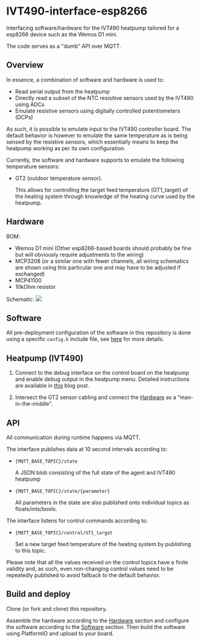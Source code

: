 # IVT490-interface-esp8266
Interfacing software/hardware for the IVT490 heatpump tailored for a esp8266 device such as the Wemos D1 mini.

The code serves as a "dumb" API over MQTT.

## Overview
In essence, a combination of software and hardware is used to:

* Read serial output from the heatpump
* Directly read a subset of the NTC resisitive sensors used by the IVT490 using ADCs
* Emulate resistive sensors using digitally controlled potentiometers (DCPs)

As such, it is possible to emulate input to the IVT490 controller board. The default behavior is however to emulate the same temperature as is being sensed by the resistive sensors, which essentially means to keep the heatpump working as per its own configuration.

Currently, the software and hardware supports to emulate the following temperature sensors:

* GT2 (outdoor temperature sensor).

  This allows for controlling the target feed temperature (GT1_target) of the heating system through knowledge of the heating curve used by the heatpump.


## Hardware

BOM:

- Wemos D1 mini (Other esp8266-based boards should probably be fine but will obviously require adjustments to the wiring)
- MCP3208 (or a similar one with fewer channels, all wiring schematics are shown using this particular one and may have to be adjusted if exchanged)
- MCP41100
- 10kOhm resistor

Schematic:
![](circuit.svg)


## Software

All pre-deployment configuration of the software in this repository is done using a specific `config.h` include file, see [here](include/README.md) for more details.

## Heatpump (IVT490)

1. Connect to the debug interface on the control board on the heatpump and enable debug output in the heatpump menu. Detailed instructions are available in [this](http://www.tsoft.se/wp/2015/03/08/overvakning-av-min-ivt-490-varmepump-med-raspberry-pi/) blog post.


2. Intersect the GT2 sensor cabling and connect the [Hardware](#hardware) as a "man-in-the-middle".

## API

All communication during runtime happens via MQTT.

The interface publishes data at 10 second intervals according to:

* `{MQTT_BASE_TOPIC}/state`

  A JSON blob consisting of the full state of the agent and IVT490 heatpump

* `{MQTT_BASE_TOPIC}/state/{parameter}`

  All parameters in the state are also published onto individual topics as floats/ints/bools.


The interface listens for control commands according to:

* `{MQTT_BASE_TOPIC}/control/GT1_target`

  Set a new target feed temperature of the heating system by publishing to this topic. 
  
Please note that all the values received on the control topics have a finite validity and, as such, even non-changing control values need to be repeatedly published to avoid fallback to the default behavior.

## Build and deploy

Clone (or fork and clone) this repository.

Assemble the hardware according to the [Hardware](#hardware) section and configure the software according to the [Software](#software) section. Then build the software using PlatformIO and upload to your board.

